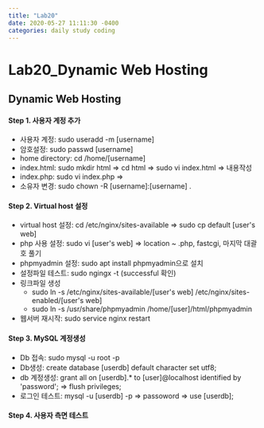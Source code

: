 ```yaml
---
title: "Lab20"
date: 2020-05-27 11:11:30 -0400
categories: daily study coding
---
```

# Lab20_Dynamic Web Hosting

## Dynamic Web Hosting
#### Step 1. 사용자 계정 추가
* 사용자 계정: sudo useradd -m [username]
* 암호설정: sudo passwd [username]
* home directory: cd /home/[username]
* index.html: sudo mkdir html => cd html => sudo vi index.html => 내용작성
* index.php: sudo vi index.php => <? phpinfo(); ?>
* 소유자 변경: sudo chown -R [username]:[username] .
#### Step 2. Virtual host 설정
* virtual host 설정: cd /etc/nginx/sites-available => sudo cp default [user's web]
* php 사용 설정: sudo vi [user's web] => location ~ \.php, fastcgi, 마지막 대괄호 풀기
* phpmyadmin 설정: sudo apt install phpmyadmin으로 설치
* 설정파일 테스트: sudo ngingx -t (successful 확인)
* 링크파일 생성
  * sudo ln -s /etc/nginx/sites-available/[user's web] /etc/nginx/sites-enabled/[user's web]
  * sudo ln -s /usr/share/phpmyadmin /home/[user]/html/phpmyadmin
* 웹서버 재시작: sudo service nginx restart
#### Step 3. MySQL 계정생성
* Db 접속: sudo mysql -u root -p
* Db생성: create database [userdb] default character set utf8;
* db 계정생성: grant all on [userdb].* to [user]@localhost identified by 'password'; => flush privileges;
* 로그인 테스트: mysql -u [userdb] -p => passoword => use [userdb];
 #### Step 4. 사용자 측면 테스트
